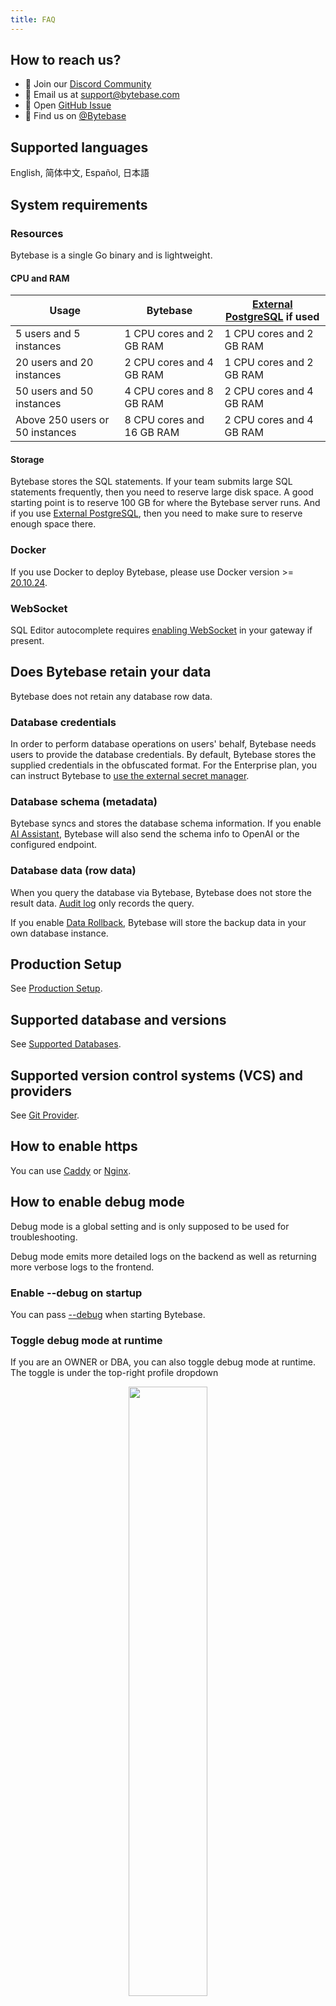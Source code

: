 ```yaml
---
title: FAQ
---
```


## How to reach us?

- 💬 Join our [Discord Community](https://discord.gg/huyw7gRsyA)
- 📧 Email us at [support@bytebase.com](mailto:support@bytebase.com)
- 🎫 Open [GitHub Issue](https://github.com/bytebase/bytebase/issues)
- 🤠 Find us on [@Bytebase](https://twitter.com/bytebase)

## Supported languages

English, 简体中文, Español, 日本語

## System requirements

### Resources

Bytebase is a single Go binary and is lightweight.

#### CPU and RAM

| Usage                           | Bytebase                  | [External PostgreSQL](/docs/get-started/install/external-postgres/) if used |
| ------------------------------- | ------------------------- | --------------------------------------------------------------------------- |
| 5 users and 5 instances         | 1 CPU cores and 2 GB RAM  | 1 CPU cores and 2 GB RAM                                                    |
| 20 users and 20 instances       | 2 CPU cores and 4 GB RAM  | 1 CPU cores and 2 GB RAM                                                    |
| 50 users and 50 instances       | 4 CPU cores and 8 GB RAM  | 2 CPU cores and 4 GB RAM                                                    |
| Above 250 users or 50 instances | 8 CPU cores and 16 GB RAM | 2 CPU cores and 4 GB RAM                                                    |

#### Storage

Bytebase stores the SQL statements. If your team submits large SQL statements frequently,
then you need to reserve large disk space. A good starting point is to reserve 100 GB for where
the Bytebase server runs. And if you use [External PostgreSQL](/docs/get-started/install/external-postgres/),
then you need to make sure to reserve enough space there.

### Docker

If you use Docker to deploy Bytebase, please use Docker version >= [20.10.24](https://docs.docker.com/engine/release-notes/20.10/).

### WebSocket

SQL Editor autocomplete requires [enabling WebSocket](/docs/get-started/self-host/#enable-websocket-for-sql-editor) in your gateway if present.

## Does Bytebase retain your data

Bytebase does not retain any database row data.

### Database credentials

In order to perform database operations on users' behalf, Bytebase needs users to provide the database credentials.
By default, Bytebase stores the supplied credentials in the obfuscated format. For the Enterprise plan, you can
instruct Bytebase to [use the external secret manager](/docs/get-started/instance/#use-secret-manager).

### Database schema (metadata)

Bytebase syncs and stores the database schema information. If you enable [AI Assistant](/docs/ai-assistant/),
Bytebase will also send the schema info to OpenAI or the configured endpoint.

### Database data (row data)

When you query the database via Bytebase, Bytebase does not store the result data. [Audit log](/docs/security/audit-log/)
only records the query.

If you enable [Data Rollback](/docs/change-database/rollback-data-changes/), Bytebase will store the backup data in your
own database instance.

## Production Setup

See [Production Setup](/docs/administration/production-setup/).

## Supported database and versions

See [Supported Databases](/docs/introduction/supported-databases).

## Supported version control systems (VCS) and providers

See [Git Provider](/docs/vcs-integration/add-git-provider).

## How to enable https

You can use [Caddy](https://caddyserver.com/docs/quick-starts/reverse-proxy) or [Nginx](https://www.nginx.com/).

## How to enable debug mode

<HintBlock type="warning">

Debug mode is a global setting and is only supposed to be used for troubleshooting.

</HintBlock>

Debug mode emits more detailed logs on the backend as well as returning more verbose logs to the frontend.

### Enable --debug on startup

You can pass [--debug](/docs/reference/command-line#--debug) when starting Bytebase.

### Toggle debug mode at runtime

If you are an OWNER or DBA, you can also toggle debug mode at runtime. The toggle is under the top-right profile dropdown

<p align="center">
<img src="/content/docs/FAQ/troubleshoot-debug-mode.webp" width="50%" />
</p>

## Does Bytebase support post action after applying a change to the database

You can configure [project webhook](/docs/change-database/webhook/#supported-webhook-endpoints) to observe events.

## Which data does Bytebase collect?

_To make deployment air-gapped, you can disable the collection by passing [`--disable-metric`](/docs/reference/command-line/#disable-sample) on startup_.

- Anonymous usage data.
- The registered email and name of the first member in the workspace.
